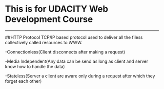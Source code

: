 This is for UDACITY Web Development Course
==========================================
------------------------------------------

##HTTP Protocol
TCP/IP based protocol used to deliver all the filess
collectively called resources to WWW.

-Connectionless(Client disconnects after making a request)

-Media Independent(Any data can be send as long as client and server 
know how to handle the data)

-Stateless(Server a client are aware only during a request
after which they forget each other)

